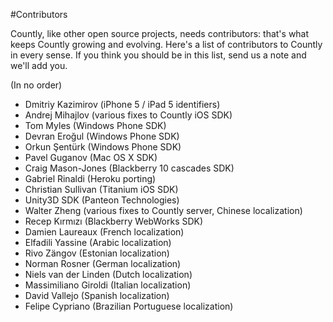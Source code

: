 #Contributors

Countly, like other open source projects, needs contributors: that's what keeps Countly growing and evolving. Here's a list of contributors to Countly in every sense. If you think you should be in this list, send us a note and we'll add you.

(In no order)

* Dmitriy Kazimirov (iPhone 5 / iPad 5 identifiers)
* Andrej Mihajlov (various fixes to Countly iOS SDK)
* Tom Myles (Windows Phone SDK)
* Devran Eroğul (Windows Phone SDK)
* Orkun Şentürk (Windows Phone SDK)
* Pavel Guganov (Mac OS X SDK)
* Craig Mason-Jones (Blackberry 10 cascades SDK)
* Gabriel Rinaldi (Heroku porting)
* Christian Sullivan (Titanium iOS SDK)
* Unity3D SDK (Panteon Technologies)
* Walter Zheng (various fixes to Countly server, Chinese localization)
* Recep Kırmızı (Blackberry WebWorks SDK)
* Damien Laureaux (French localization)
* Elfadili Yassine (Arabic localization)
* Rivo Zängov (Estonian localization)
* Norman Rosner (German localization)
* Niels van der Linden (Dutch localization)
* Massimiliano Giroldi (Italian localization)
* David Vallejo (Spanish localization)
* Felipe Cypriano (Brazilian Portuguese localization)